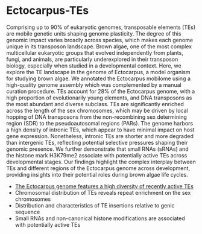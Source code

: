 # Ectocarpus-TEs

Comprising up to 90% of eukaryotic genomes, transposable elements (TEs) are mobile genetic units shaping genome plasticity. The degree of this genomic impact varies broadly across species, which makes each genome unique in its transposon landscape. Brown algae, one of the most complex multicellular eukaryotic groups that evolved independently from plants, fungi, and animals, are particularly underexplored in their transposon biology, especially when studied in a developmental context. 
Here, we explore the TE landscape in the genome of Ectocarpus, a model organism for studying brown algae. We annotated the Ectocarpus mobilome using a high-quality genome assembly which was complemented by a manual curation procedure. TEs account for 28% of the Ectocarpus genome, with a high proportion of evolutionarily young elements, and DNA transposons as the most abundant and diverse subclass. TEs are significantly enriched across the length of the sex chromosomes, which may be driven by local hopping of DNA transposons from the non-recombining sex determining region (SDR) to the pseudoautosomal regions (PARs). The genome harbors a high density of intronic TEs, which appear to have minimal impact on host gene expression. Nonetheless, intronic TEs are shorter and more degraded than intergenic TEs, reflecting potential selective pressures shaping their genomic presence. We further demonstrate that small RNAs (sRNAs) and the histone mark H3K79me2 associate with potentially active TEs across developmental stages. 
Our findings highlight the complex interplay between TEs and different regions of the Ectocarpus genome across development, providing insights into their potential roles during brown algae life cycles.

- [The Ectocarpus genome features a high diversity of recently active TEs](link)
- Chromosomal distribution of TEs reveals repeat enrichment on the sex chromosomes 
- Distribution and characteristics of TE insertions relative to genic sequence
- Small RNAs and non-canonical histone modifications are associated with potentially active TEs
